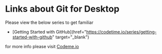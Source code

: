 # Links about Git for Desktop
Please view the below series to get familiar
* [Getting Started with GitHub](href="https://codetime.io/series/getting-started-with-github" target="_blank")

for more info please visit [Codeme.io](https://codeme.io)
